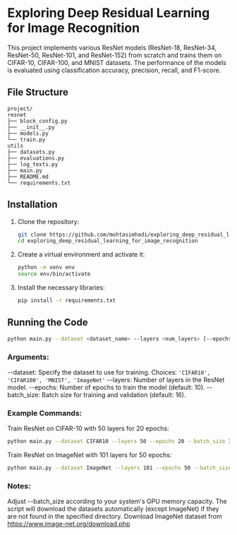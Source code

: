 # Exploring Deep Residual Learning for Image Recognition

This project implements various ResNet models (ResNet-18, ResNet-34, ResNet-50, ResNet-101, and ResNet-152) from scratch and trains them on CIFAR-10, CIFAR-100, and MNIST datasets. The performance of the models is evaluated using classification accuracy, precision, recall, and F1-score.

## File Structure
```
project/
resnet
├── block_config.py
├── __init__.py
├── models.py
└── train.py
utils
├── datasets.py
├── evaluations.py
├── log_texts.py
├── main.py
├── README.md
└── requirements.txt

```


## Installation

1. Clone the repository:
    ```bash
    git clone https://github.com/mohtasimhadi/exploring_deep_residual_learning_for_image_recognition.git
    cd exploring_deep_residual_learning_for_image_recognition
    ```

2. Create a virtual environment and activate it:
    ```bash
    python -m venv env
    source env/bin/activate
    ```

3. Install the necessary libraries:
    ```bash
    pip install -r requirements.txt
    ```

## Running the Code

```bash
python main.py --dataset <dataset_name> --layers <num_layers> [--epochs <num_epochs>] [--batch_size <batch_size>]
```

### Arguments:
--dataset: Specify the dataset to use for training.
  Choices: `'CIFAR10', 'CIFAR100', 'MNIST', 'ImageNet'`
--layers: Number of layers in the ResNet model.
--epochs: Number of epochs to train the model (default: 10).
--batch_size: Batch size for training and validation (default: 16).

### Example Commands:
Train ResNet on CIFAR-10 with 50 layers for 20 epochs:
```bash
python main.py --dataset CIFAR10 --layers 50 --epochs 20 --batch_size 32
```
Train ResNet on ImageNet with 101 layers for 50 epochs:
```bash
python main.py --dataset ImageNet --layers 101 --epochs 50 --batch_size 64
```
### Notes:
Adjust --batch_size according to your system's GPU memory capacity.
The script will download the datasets automatically (except ImageNet) if they are not found in the specified directory. Download ImageNet dataset from https://www.image-net.org/download.php
